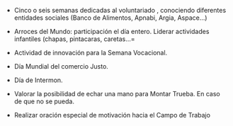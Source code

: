 [nombre]: <> (Compromiso/Experiencia Voluntariado del 3º Trimestre)
[sidebar]: <> (3º compromiso)
[icon]: <> (fa-3)
[exit]: <> (exit)

- Cinco o seis semanas dedicadas al voluntariado , conociendo diferentes entidades sociales  (Banco de Alimentos, Apnabi, Argia, Aspace…) 
- Arroces del Mundo: participación el día entero. Liderar actividades infantiles (chapas, pintacaras, caretas...=

- Actividad de innovación para la Semana Vocacional.

- Día Mundial del comercio Justo.

- Día de Intermon.

- Valorar la posibilidad de echar una mano para Montar Trueba. En caso de que no se pueda.

- Realizar oración especial de motivación hacia el Campo de Trabajo
